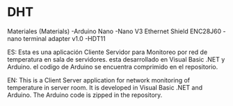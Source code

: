 # DHT

Materiales (Materials)
  -Arduino Nano
  -Nano V3 Ethernet Shield ENC28J60
  -nano terminal adapter v1.0
  -HDT11
  
ES:
Esta es una aplicación Cliente Servidor para Monitoreo por red de temperatura en sala de servidores. esta desarrollado en Visual Basic .NET y Arduino.
el codigo de Arduino se encuentra comprimido en el repositorio.
  
EN:
This is a Client Server application for network monitoring of temperature in server room. It is developed in Visual Basic .NET and Arduino.
The Arduino code is zipped in the repository.

